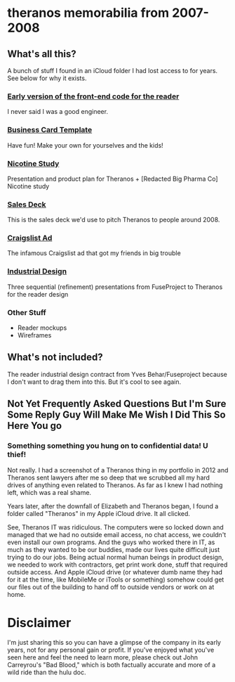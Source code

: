 # theranos memorabilia from 2007-2008

## What's all this?

A bunch of stuff I found in an iCloud folder I had lost access to for years. See below for why it exists.

### [Early version of the front-end code for the reader](https://github.com/jkmaxwell/theranos/tree/main/reader/Code%20Archive/UI)
I never said I was a good engineer. 

### [Business Card Template](https://github.com/jkmaxwell/theranos/tree/main/business_card_template)
Have fun! Make your own for yourselves and the kids!

### [Nicotine Study](nicotine_study)
Presentation and product plan for Theranos + [Redacted Big Pharma Co] Nicotine study

### [Sales Deck](https://github.com/jkmaxwell/theranos/tree/main/sales_deck)
This is the sales deck we'd use to pitch Theranos to people around 2008.

### [Craigslist Ad](https://github.com/jkmaxwell/theranos/blob/main/craigslist_ad/Theranos%20CL%20posting%202.pdf)
The infamous Craigslist ad that got my friends in big trouble

### [Industrial Design](https://github.com/jkmaxwell/theranos/tree/main/reader/industrial_design)
Three sequential (refinement) presentations from FuseProject to Theranos for the reader design

### Other Stuff
- Reader mockups
- Wireframes


## What's not included?
The reader industrial design contract from Yves Behar/Fuseproject because I don't want to drag them into this. But it's cool to see again.

## Not Yet Frequently Asked Questions But I'm Sure Some Reply Guy Will Make Me Wish I Did This So Here You go

### Something something you hung on to confidential data! U thief!

Not really. I had a screenshot of a Theranos thing in my portfolio in 2012 and Theranos sent lawyers after me so deep that we scrubbed all my hard drives of anything even related to Theranos. As far as I knew I had nothing left, which was a real shame.

Years later, after the downfall of Elizabeth and Theranos began, I found a folder called "Theranos" in my Apple iCloud drive. It all clicked.

See, Theranos IT was ridiculous. The computers were so locked down and managed that we had no outside email access, no chat access, we couldn't even install our own programs. And the guys who worked there in IT, as much as they wanted to be our buddies, made our lives quite difficult just trying to do our jobs. Being actual normal human beings in product design, we needed to work with contractors, get print work done, stuff that required outside access. And Apple iCloud drive (or whatever dumb name they had for it at the time, like MobileMe or iTools or something) somehow could get our files out of the building to hand off to outside vendors or work on at home.

# Disclaimer

I'm just sharing this so you can have a glimpse of the company in its early years, not for any personal gain or profit. If you've enjoyed what you've seen here and feel the need to learn more, please check out John Carreyrou's "Bad Blood," which is both factually accurate and more of a wild ride than the hulu doc.
